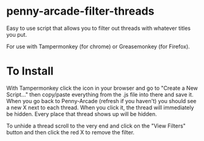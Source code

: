 # penny-arcade-filter-threads
Easy to use script that allows you to filter out threads with whatever titles you put.

For use with Tampermonkey (for chrome) or Greasemonkey (for Firefox).

# To Install
With Tampermonkey click the icon in your browser and go to "Create a New Script..." then copy/paste everything from the .js file into there and save it. When you go back to Penny-Arcade (refresh if you haven't) you should see a new X next to each thread. When you click it, the thread will immediately be hidden. Every place that thread shows up will be hidden.

To unhide a thread scroll to the very end and click on the "View Filters" button and then click the red X to remove the filter.
